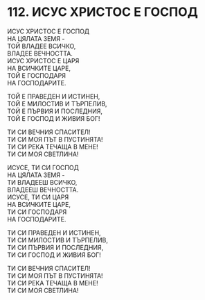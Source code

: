 # 112. ИСУС ХРИСТОС Е ГОСПОД  
  
ИСУС ХРИСТОС Е ГОСПОД  
НА ЦЯЛАТА ЗЕМЯ -  
ТОЙ ВЛАДЕЕ ВСИЧКО,  
ВЛАДЕЕ ВЕЧНОСТТА.  
ИСУС ХРИСТОС Е ЦАРЯ  
НА ВСИЧКИТЕ ЦАРЕ,  
ТОЙ Е ГОСПОДАРЯ  
НА ГОСПОДАРИТЕ.  
  
ТОЙ Е ПРАВЕДЕН И ИСТИНЕН,  
ТОЙ Е МИЛОСТИВ И ТЪРПЕЛИВ,  
ТОЙ Е ПЪРВИЯ И ПОСЛЕДНИЯ,  
ТОЙ Е ГОСПОД И ЖИВИЯ БОГ!  
  
ТИ СИ ВЕЧНИЯ СПАСИТЕЛ!  
ТИ СИ МОЯ ПЪТ В ПУСТИНЯТА!  
ТИ СИ РЕКА ТЕЧАЩА В МЕНЕ!  
ТИ СИ МОЯ СВЕТЛИНА!  
  
ИСУСЕ, ТИ СИ ГОСПОД  
НА ЦЯЛАТА ЗЕМЯ -  
ТИ ВЛАДЕЕШ ВСИЧКО,  
ВЛАДЕЕШ ВЕЧНОСТТА.  
ИСУСЕ, ТИ СИ ЦАРЯ  
НА ВСИЧКИТЕ ЦАРЕ,  
ТИ СИ ГОСПОДАРЯ  
НА ГОСПОДАРИТЕ.  
  
ТИ СИ ПРАВЕДЕН И ИСТИНЕН,  
ТИ СИ МИЛОСТИВ И ТЪРПЕЛИВ,  
ТИ СИ ПЪРВИЯ И ПОСЛЕДНИЯ,  
ТИ СИ ГОСПОД И ЖИВИЯ БОГ!  
  
ТИ СИ ВЕЧНИЯ СПАСИТЕЛ!  
ТИ СИ МОЯ ПЪТ В ПУСТИНЯТА!  
ТИ СИ РЕКА ТЕЧАЩА В МЕНЕ!  
ТИ СИ МОЯ СВЕТЛИНА!  
